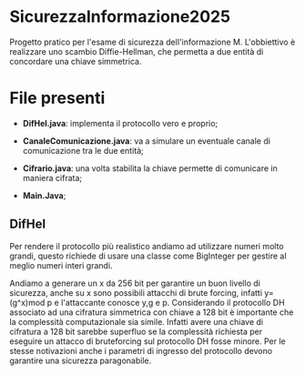 # SicurezzaInformazione2025
Progetto pratico per l'esame di sicurezza dell'informazione M. L'obbiettivo è realizzare uno scambio Diffie-Hellman, che permetta a due entità di concordare una chiave simmetrica.

# File presenti

- **DifHel.java**: implementa il protocollo vero e proprio;

- **CanaleComunicazione.java**: va a simulare un eventuale canale di comunicazione tra le due entità;

- **Cifrario.java**: una volta stabilita la chiave permette di comunicare in maniera cifrata;

- **Main.Java**;

## DifHel

Per rendere il protocollo più realistico andiamo ad utilizzare numeri molto grandi, questo richiede di usare una classe come BigInteger per gestire al meglio numeri interi grandi.

Andiamo a generare un x da 256 bit per garantire un buon livello di sicurezza, anche su x sono possibili attacchi di brute forcing, infatti y=(g^x)mod p e l'attaccante conosce y,g e p. Considerando il protocollo DH associato ad una cifratura simmetrica con chiave a 128 bit è importante che la complessità computazionale sia simile. Infatti avere una chiave di cifratura a 128 bit sarebbe superfluo se la complessità richiesta per eseguire un attacco di bruteforcing sul protocollo DH fosse minore. Per le stesse notivazioni anche i parametri di ingresso del protocollo devono garantire una sicurezza paragonabile.


